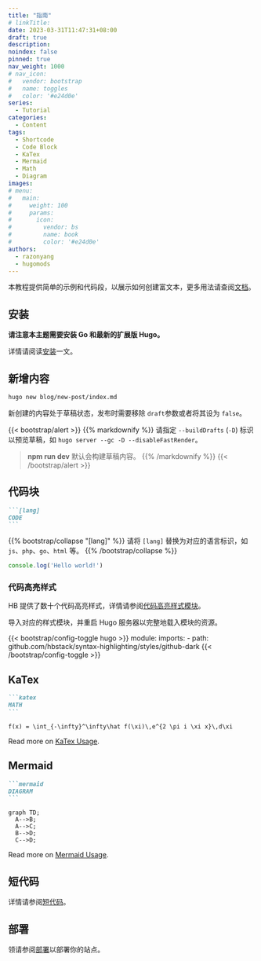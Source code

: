 ```yaml
---
title: "指南"
# linkTitle:
date: 2023-03-31T11:47:31+08:00
draft: true
description: 
noindex: false
pinned: true
nav_weight: 1000
# nav_icon:
#   vendor: bootstrap
#   name: toggles
#   color: '#e24d0e'
series:
  - Tutorial
categories:
  - Content
tags:
  - Shortcode
  - Code Block
  - KaTex
  - Mermaid
  - Math
  - Diagram
images:
# menu:
#   main:
#     weight: 100
#     params:
#       icon:
#         vendor: bs
#         name: book
#         color: '#e24d0e'
authors:
  - razonyang
  - hugomods
---
```


本教程提供简单的示例和代码段，以展示如何创建富文本，更多用法请查阅[文档](https://hbstack.dev/zh-hans/)。

<!--more-->

## 安装

**请注意本主题需要安装 Go 和最新的扩展版 Hugo。**

详情请阅读[安装](https://hbstack.dev/zh-hans/docs/getting-started/installation)一文。

## 新增内容

```sh
hugo new blog/new-post/index.md
```

新创建的内容处于草稿状态，发布时需要移除 `draft`参数或者将其设为 `false`。

{{< bootstrap/alert >}}
{{% markdownify %}}
请指定  `--buildDrafts` (`-D`) 标识以预览草稿，如 `hugo server --gc -D --disableFastRender`。
> **npm run dev**  默认会构建草稿内容。
{{% /markdownify %}}
{{< /bootstrap/alert >}}

## 代码块

````markdown
```[lang]
CODE
```
````

{{% bootstrap/collapse "[lang]" %}}
请将 `[lang]` 替换为对应的语言标识，如 `js`、`php`、`go`、`html` 等。
{{% /bootstrap/collapse %}}

```js
console.log('Hello world!')
```

### 代码高亮样式

HB 提供了数十个代码高亮样式，详情请参阅[代码高亮样式模块](https://hbstack.dev/zh-hans/docs/modules/syntax-highlighting/)。

导入对应的样式模块，并重启 Hugo 服务器以完整地载入模块的资源。

{{< bootstrap/config-toggle hugo >}}
module:
  imports:
    - path: github.com/hbstack/syntax-highlighting/styles/github-dark
{{< /bootstrap/config-toggle >}}

## KaTex

````markdown
```katex
MATH
```
````

```katex
f(x) = \int_{-\infty}^\infty\hat f(\xi)\,e^{2 \pi i \xi x}\,d\xi
```

Read more on [KaTex Usage](https://hugomods.com/en/docs/content/katex/#usage).

## Mermaid

````markdown
```mermaid
DIAGRAM
```
````

```mermaid
graph TD;
  A-->B;
  A-->C;
  B-->D;
  C-->D;
```

Read more on [Mermaid Usage](https://hugomods.com/en/docs/content/mermaid/#usage).

## 短代码

详情请参阅[短代码](https://hbstack.dev/zh-hans/docs/content/shortcodes/)。

## 部署

领请参阅[部署](https://hbstack.dev/zh-hans/docs/deployment/)以部署你的站点。
